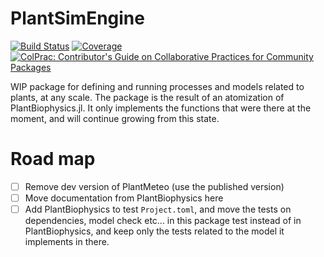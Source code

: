 # PlantSimEngine

[![Build Status](https://github.com/VEZY/PlantSimEngine.jl/actions/workflows/CI.yml/badge.svg?branch=main)](https://github.com/VEZY/PlantSimEngine.jl/actions/workflows/CI.yml?query=branch%3Amain)
[![Coverage](https://codecov.io/gh/VEZY/PlantSimEngine.jl/branch/main/graph/badge.svg)](https://codecov.io/gh/VEZY/PlantSimEngine.jl)
[![ColPrac: Contributor's Guide on Collaborative Practices for Community Packages](https://img.shields.io/badge/ColPrac-Contributor's%20Guide-blueviolet)](https://github.com/SciML/ColPrac)

WIP package for defining and running processes and models related to plants, at any scale. The package is the result of an atomization of PlantBiophysics.jl. It only implements the functions that were there at the moment, and will continue growing from this state.

# Road map

- [ ] Remove dev version of PlantMeteo (use the published version)
- [ ] Move documentation from PlantBiophysics here
- [ ] Add PlantBiophysics to test `Project.toml`, and move the tests on dependencies, model check etc... in this package test instead of in PlantBiophysics, and keep only the tests related to the model it implements in there.
